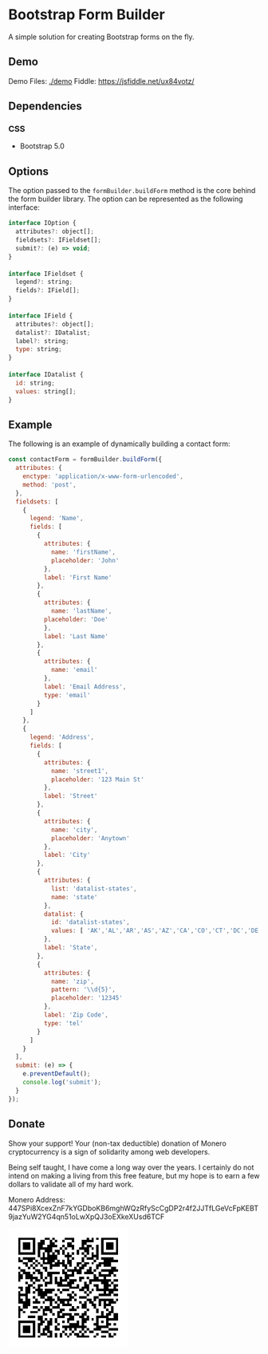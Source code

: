 
# Bootstrap Form Builder

A simple solution for creating Bootstrap forms on the fly.

## Demo
Demo Files: [./demo](./demo)
Fiddle: https://jsfiddle.net/ux84votz/

## Dependencies
### CSS
 - Bootstrap 5.0

## Options
The option passed to the `formBuilder.buildForm` method is the core behind the form builder library. The option can be represented as the following interface:
```js
interface IOption {
  attributes?: object[];
  fieldsets?: IFieldset[];
  submit?: (e) => void;
}

interface IFieldset {
  legend?: string;
  fields?: IField[];
}

interface IField {
  attributes?: object[];
  datalist?: IDatalist;
  label?: string;
  type: string;
}

interface IDatalist {
  id: string;
  values: string[];
}
```

## Example
The following is an example of dynamically building a contact form:
```js
const contactForm = formBuilder.buildForm({
  attributes: {
    enctype: 'application/x-www-form-urlencoded',
    method: 'post',
  },
  fieldsets: [
    {
      legend: 'Name',
      fields: [
        {
          attributes: {
            name: 'firstName',
            placeholder: 'John'
          },
          label: 'First Name'
        },
        {
          attributes: {
            name: 'lastName',
          placeholder: 'Doe'
          },
          label: 'Last Name'
        },
        {
          attributes: {
            name: 'email'
          },
          label: 'Email Address',
          type: 'email'
        }
      ]
    },
    {
      legend: 'Address',
      fields: [
        {
          attributes: {
            name: 'street1',
            placeholder: '123 Main St'
          },
          label: 'Street'
        },
        {
          attributes: {
            name: 'city',
            placeholder: 'Anytown'
          },
          label: 'City'
        },
        {
          attributes: {
            list: 'datalist-states',
            name: 'state'
          },
          datalist: {
            id: 'datalist-states',
            values: [ 'AK','AL','AR','AS','AZ','CA','CO','CT','DC','DE','FL','GA','GU','HI','IA','ID','IL','IN','KS','KY','LA','MA','MD','ME','MI','MN','MO','MS','MT','NC','ND','NE','NH','NJ','NM','NV','NY','OH','OK','OR','PA','PR','RI','SC','SD','TN','TX','UT','VA','VI','VT','WA','WI','WV','WY']
          },
          label: 'State',
        },
        {
          attributes: {
            name: 'zip',
            pattern: '\\d{5}',
            placeholder: '12345'
          },
          label: 'Zip Code',
          type: 'tel'
        }
      ]
    }
  ],
  submit: (e) => {
    e.preventDefault();
    console.log('submit');
  }
});
```

## Donate
Show your support! Your (non-tax deductible) donation of Monero cryptocurrency is a sign of solidarity among web developers.

Being self taught, I have come a long way over the years. I certainly do not intend on making a living from this free feature, but my hope is to earn a few dollars to validate all of my hard work.

Monero Address: 447SPi8XcexZnF7kYGDboKB6mghWQzRfyScCgDP2r4f2JJTfLGeVcFpKEBT9jazYuW2YG4qn51oLwXpQJ3oEXkeXUsd6TCF

![447SPi8XcexZnF7kYGDboKB6mghWQzRfyScCgDP2r4f2JJTfLGeVcFpKEBT9jazYuW2YG4qn51oLwXpQJ3oEXkeXUsd6TCF](monero.png)
